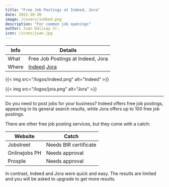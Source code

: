 ```yaml
---
title: "Free Job Postings at Indeed, Jora"
date: 2022-10-30
image: /covers/indeed.png
description: "For common job openings"
author: Juan Dalisay Jr.
icon: /icons/juan.jpg
---
```



Info | Details 
--- | ---
What | Free Job Postings at Indeed, Jora 
Where | [Indeed](https://employers.indeed.com/) [Jora](https://employer.jora.com/)


{{< img src="/logos/indeed.png" alt="Indeed" >}}

{{< img src="/logos/jora.png" alt="Jora" >}}


---

Do you need to post jobs for your business? Indeed offers free job postings, appearing in its general search results, while Jora offers up to 100 free job postings.

There are other free job posting services, but they come with a catch:

Website | Catch
--- | ---
Jobstreet | Needs BIR certificate
Onlinejobs PH | Needs approval
Prosple | Needs approval


In contrast, Indeed and Jora were quick and easy. The results are limited and you will be asked to upgrade to get more results. 

